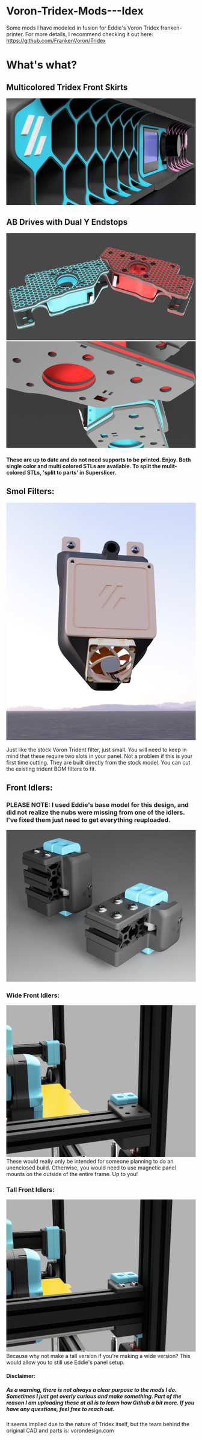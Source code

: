 # Voron-Tridex-Mods---Idex
Some mods I have modeled in fusion for Eddie's Voron Tridex franken-printer. For more details, I recommend checking it out here: https://github.com/FrankenVoron/Tridex

# What's what? 

## Multicolored Tridex Front Skirts
![Skirts_Close](https://github.com/ExaltedStudios/Voron-Tridex-Mods---Idex/blob/main/Images/Tridex_Multicolored_Skirts_1.jpg?raw=false)

## AB Drives with Dual Y Endstops
![AB_Drives_Top](https://github.com/ExaltedStudios/Voron-Tridex-Mods---Idex/blob/main/Images/Tridex_AB_Idlers_-_Y_switch1.jpg?raw=false)
![AB_Drives_Bottom](https://github.com/ExaltedStudios/Voron-Tridex-Mods---Idex/blob/main/Images/Tridex_AB_Idlers_-_Y_switch2.jpg?raw=false)
#### These are up to date and do not need supports to be printed. Enjoy. Both single color and multi colored STLs are available. To split the mulit-colored STLs, 'split to parts' in Superslicer. 

## Smol Filters:
![Front Idlers](https://github.com/ExaltedStudios/Voron-Tridex-Mods---Idex/blob/main/Images/SmolFilter2.png?raw=false)

Just like the stock Voron Trident filter, just small. You will need to keep in mind that these require two slots in your panel. Not a problem if this is your first time cutting. They are built directly from the stock model. You can cut the existing trident BOM filters to fit.

## Front Idlers:
### PLEASE NOTE: I used Eddie's base model for this design, and did not realize the nubs were missing from one of the idlers. I've fixed them just need to get everything reuploaded. 

![Front Idlers](https://github.com/ExaltedStudios/Voron-Tridex-Mods---Idex/blob/main/Images/Tall_n_Wide.jpg?raw=false)

### Wide Front Idlers:
![Front Idlers](https://github.com/ExaltedStudios/Voron-Tridex-Mods---Idex/blob/main/Images/Wide_Idlers1.png?raw=false)
These would really only be intended for someone planning to do an unenclosed build. Otherwise, you would need to use magnetic panel mounts on the outside of the entire frame. Up to you! 


### Tall Front Idlers:
![Tall Idlers](https://github.com/ExaltedStudios/Voron-Tridex-Mods---Idex/blob/main/Images/Tall_Idlers1.png?raw=false)
Because why not make a tall version if you're making a wide version? This would allow you to still use Eddie's panel setup. 





#### Disclaimer: 
##### As a warning, there is not always a clear purpose to the mods I do. Sometimes I just get overly curious and make something. Part of the reason I am uploading these at all is to learn how Github a bit more. If you have any questions, feel free to reach out. 

It seems implied due to the nature of Tridex itself, but the team behind the original CAD and parts is: vorondesign.com
